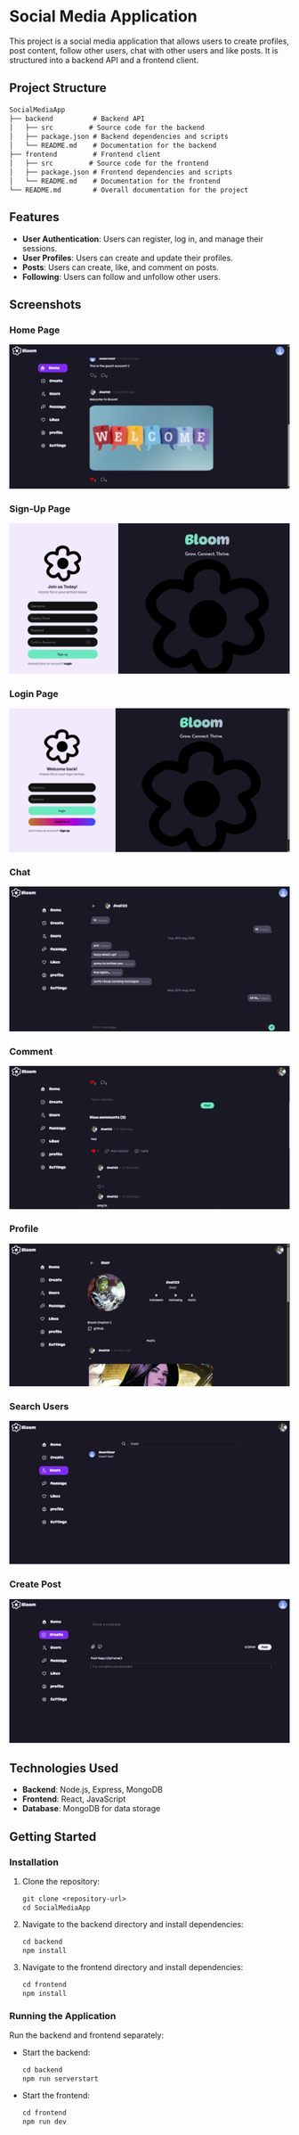 # Social Media Application

This project is a social media application that allows users to create profiles, post content, follow other users, chat with other users and like posts. It is structured into a backend API and a frontend client.

## Project Structure

```
SocialMediaApp
├── backend          # Backend API
│   ├── src         # Source code for the backend
│   ├── package.json # Backend dependencies and scripts
│   └── README.md    # Documentation for the backend
├── frontend         # Frontend client
│   ├── src         # Source code for the frontend
│   ├── package.json # Frontend dependencies and scripts
│   └── README.md    # Documentation for the frontend
└── README.md        # Overall documentation for the project
```

## Features

- **User Authentication**: Users can register, log in, and manage their sessions.
- **User Profiles**: Users can create and update their profiles.
- **Posts**: Users can create, like, and comment on posts.
- **Following**: Users can follow and unfollow other users.

## Screenshots

### Home Page
![Home Page](demo/Home.png)

### Sign-Up Page
![Sign Up](demo/Signup.png)

### Login Page
![Login](demo/Login.png)

### Chat
![Chat](demo/Chat.png)

### Comment
![Comment](demo/Comments.png)

### Profile
![Profile](demo/Profile.png)

### Search Users
![Search](demo/Search.png)

### Create Post 
![Post](demo/Post.png)

## Technologies Used

- **Backend**: Node.js, Express, MongoDB
- **Frontend**: React, JavaScript
- **Database**: MongoDB for data storage

## Getting Started

### Installation

1. Clone the repository:
   ```
   git clone <repository-url>
   cd SocialMediaApp
   ```

2. Navigate to the backend directory and install dependencies:
   ```
   cd backend
   npm install
   ```

3. Navigate to the frontend directory and install dependencies:
   ```
   cd frontend
   npm install
   ```

### Running the Application

Run the backend and frontend separately:

- Start the backend:
  ```
  cd backend
  npm run serverstart
  ```

- Start the frontend:
  ```
  cd frontend
  npm run dev
  ```
